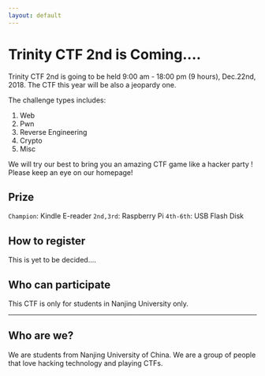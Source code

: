 ```yaml
---
layout: default
---
```


# Trinity CTF 2nd is Coming....

Trinity CTF 2nd is going to be held 9:00 am - 18:00 pm (9 hours), Dec.22nd, 2018. The CTF this year will be also a jeopardy one.

The challenge types includes:
1. Web
2. Pwn
3. Reverse Engineering
4. Crypto
5. Misc

We will try our best to bring you an amazing CTF game like a hacker party ! Please keep an eye on our homepage!

## Prize

`Champion`: Kindle E-reader
`2nd,3rd`: Raspberry Pi
`4th-6th`: USB Flash Disk

## How to register
This is yet to be decided....

## Who can participate

This CTF is only for students in Nanjing University only.

* * *
## Who are we?

We are students from Nanjing University of China. We are a group of people that love hacking technology and playing CTFs.
